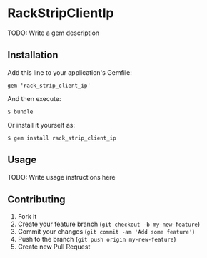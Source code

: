 # RackStripClientIp

TODO: Write a gem description

## Installation

Add this line to your application's Gemfile:

    gem 'rack_strip_client_ip'

And then execute:

    $ bundle

Or install it yourself as:

    $ gem install rack_strip_client_ip

## Usage

TODO: Write usage instructions here

## Contributing

1. Fork it
2. Create your feature branch (`git checkout -b my-new-feature`)
3. Commit your changes (`git commit -am 'Add some feature'`)
4. Push to the branch (`git push origin my-new-feature`)
5. Create new Pull Request
